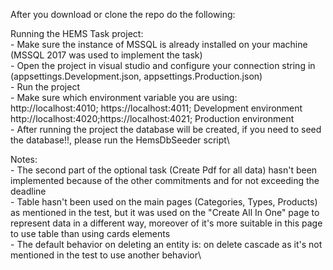 After you download or clone the repo do the following:

Running the HEMS Task project:\
    - Make sure the instance of MSSQL is already installed on your machine (MSSQL 2017 was used to implement the task)\
    - Open the project in visual studio and configure your connection string in (appsettings.Development.json, appsettings.Production.json)\
    - Run the project\
    - Make sure which environment variable you are using: \
        http://localhost:4010; https://localhost:4011; Development environment\
        http://localhost:4020;https://localhost:4021; Production environment\
    - After running the project the database will be created, if you need to seed the database!!, please run the HemsDbSeeder script\

Notes:\
    - The second part of the optional task (Create Pdf for all data) hasn't been implemented because of the other commitments and for not exceeding the deadline\
    - Table hasn't been used on the main pages (Categories, Types, Products) as mentioned in the test, but it was used on the "Create All In One" page to represent data in a different way, moreover of it's more suitable in this page to use table than using cards elements\
    - The default behavior on deleting an entity is: on delete cascade as it's not mentioned in the test to use another behavior\
